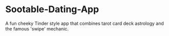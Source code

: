 # Sootable-Dating-App
A fun cheeky Tinder style app that combines tarot card deck astrology and the famous 'swipe' mechanic.
